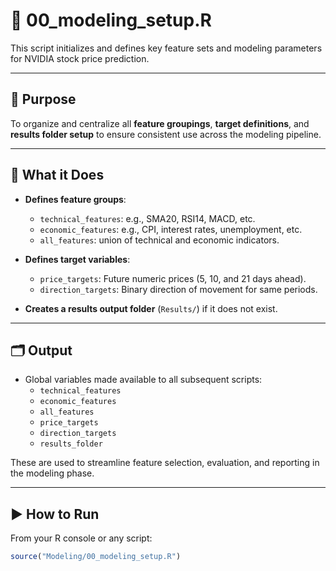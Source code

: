# 🧰 00_modeling_setup.R

This script initializes and defines key feature sets and modeling parameters for NVIDIA stock price prediction.

---

## 📌 Purpose

To organize and centralize all **feature groupings**, **target definitions**, and **results folder setup** to ensure consistent use across the modeling pipeline.

---

## 📁 What it Does

- **Defines feature groups**:
  - `technical_features`: e.g., SMA20, RSI14, MACD, etc.
  - `economic_features`: e.g., CPI, interest rates, unemployment, etc.
  - `all_features`: union of technical and economic indicators.

- **Defines target variables**:
  - `price_targets`: Future numeric prices (5, 10, and 21 days ahead).
  - `direction_targets`: Binary direction of movement for same periods.

- **Creates a results output folder** (`Results/`) if it does not exist.

---

## 🗂️ Output

- Global variables made available to all subsequent scripts:
  - `technical_features`
  - `economic_features`
  - `all_features`
  - `price_targets`
  - `direction_targets`
  - `results_folder`

These are used to streamline feature selection, evaluation, and reporting in the modeling phase.

---

## ▶️ How to Run

From your R console or any script:
```r
source("Modeling/00_modeling_setup.R")

